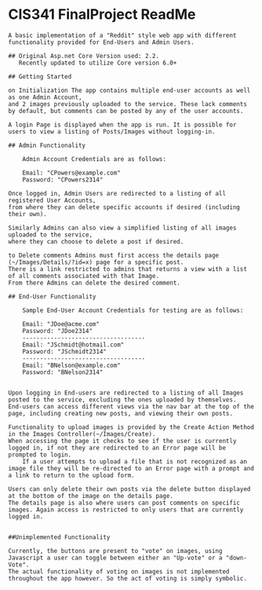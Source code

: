 # CIS341 FinalProject ReadMe
    
    A basic implementation of a "Reddit" style web app with different functionality provided for End-Users and Admin Users.
	
    ## Original Asp.net Core Version used: 2.2.
       Recently updated to utilize Core version 6.0+
		
    ## Getting Started
	
	on Initialization The app contains multiple end-user accounts as well as one Admin Account,
	and 2 images previously uploaded to the service. These lack comments by default, but comments can be posted by any of the user accounts.
	
	A login Page is displayed when the app is run. It is possible for users to view a listing of Posts/Images without logging-in.
	
	## Admin Functionality
	
		Admin Account Credentials are as follows:
	
		Email: "CPowers@example.com"
		Password: "CPowers2314"
	
	Once logged in, Admin Users are redirected to a listing of all registered User Accounts,
	from where they can delete specific accounts if desired (including their own).
	
	Similarly Admins can also view a simplified listing of all images uploaded to the service,
	where they can choose to delete a post if desired.
	
	to Delete comments Admins must first access the details page (~/Images/Details/?id=x) page for a specific post. 
	There is a link restricted to admins that returns a view with a list of all comments associated with that Image.
	From there Admins can delete the desired comment.
	
	## End-User Functionality
	
		Sample End-User Account Credentials for testing are as follows:
	
		Email: "JDoe@acme.com"
		Password: "JDoe2314"
		-----------------------------------
		Email: "JSchmidt@hotmail.com"
		Password: "JSchmidt2314"
		-----------------------------------
		Email: "BNelson@example.com"
		Password: "BNelson2314"
	

	Upon logging in End-users are redirected to a listing of all Images posted to the service, excluding the ones uploaded by themselves.
	End-users can access different views via the nav bar at the top of the page, including creating new posts, and viewing their own posts.
	
	Functionality to upload images is provided by the Create Action Method in the Images Controller(~/Images/Create).
	When accessing the page it checks to see if the user is currently logged in, if not they are redirected to an Error page will be prompted to login.
    	If a user attempts to upload a file that is not recognized as an image file they will be re-directed to an Error page with a prompt and a link to return to the upload form.
	
	Users can only delete their own posts via the delete button displayed at the bottom of the image on the details page.
	The details page is also where users can post comments on specific images. Again access is restricted to only users that are currently logged in.
	
    
	##Unimplemented Functionality
	
	Currently, the buttons are present to "vote" on images, using Javascript a user can toggle between either an "Up-vote" or a "down-Vote".
	The actual functionality of voting on images is not implemented throughout the app however. So the act of voting is simply symbolic.
